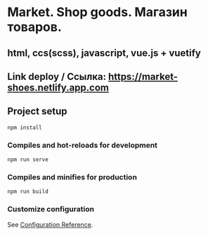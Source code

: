 
#  Market. Shop goods. Магазин товаров.

##  html, ccs(scss), javascript, vue.js + vuetify
## Link deploy / Ссылка: https://market-shoes.netlify.app.com

## Project setup
```
npm install
```

### Compiles and hot-reloads for development
```
npm run serve
```

### Compiles and minifies for production
```
npm run build
```

### Customize configuration
See [Configuration Reference](https://cli.vuejs.org/config/).
